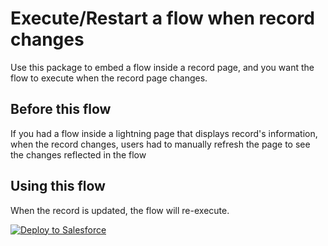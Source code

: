 # Execute/Restart a flow when record changes

Use this package to embed a flow inside a record page, and you want the flow
to execute when the record page changes.

## Before this flow
If you had a flow inside a lightning page that displays record's information, when the record changes, users had to manually refresh the page to see the changes reflected in the flow

## Using this flow
When the record is updated, the flow will re-execute.

<a href="https://githubsfdeploy.herokuapp.com?owner=Nimacloud&repo=LWCResources&ref=execute-flow-when-record-changes">
  <img alt="Deploy to Salesforce"
       src="https://raw.githubusercontent.com/afawcett/githubsfdeploy/master/deploy.png">
</a>
